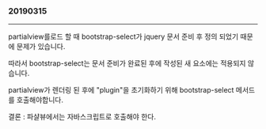 ### 20190315
---
partialview를로드 할 때 bootstrap-select가 jquery 문서 준비 후 정의 되었기 때문에 문제가 있습니다.

따라서 bootstrap-select는 문서 준비가 완료된 후에 작성된 새 요소에는 적용되지 않습니다.

partialview가 렌더링 된 후에 "plugin"을 초기화하기 위해 bootstrap-select 메서드를 호출해야합니다.

결론 : 파샬뷰에서는 자바스크립트로 호출해야 한다.